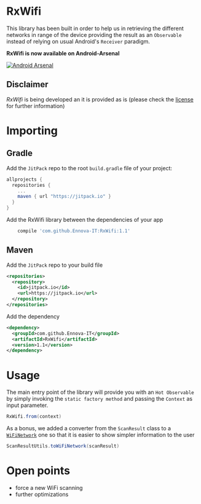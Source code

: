 RxWifi
==========

This library has been built in order to help us in retrieving the different networks in range of
the device providing the result as an `Observable` instead of relying on usual Android's `Receiver`
paradigm.

**RxWifi is now available on Android-Arsenal**

[![Android Arsenal](https://img.shields.io/badge/Android%20Arsenal-RxWifi-green.svg?style=true)](https://android-arsenal.com/details/1/3212)

Disclaimer
-----------
*RxWifi* is being developed an it is provided as is (please check the [license][license] for further
information)

Importing
==========
Gradle
---------
Add the `JitPack` repo to the root `build.gradle` file of your project:
```groovy
allprojects {
  repositories {
    ...
    maven { url "https://jitpack.io" }
  }
}
```
Add the RxWifi library between the dependencies of your app
```groovy
    compile 'com.github.Ennova-IT:RxWifi:1.1'
```

Maven
--------
Add the `JitPack` repo to your build file
```xml
<repositories>
  <repository>
    <id>jitpack.io</id>
    <url>https://jitpack.io</url>
  </repository>
</repositories>
```
Add the dependency
```xml
<dependency>
  <groupId>com.github.Ennova-IT</groupId>
  <artifactId>RxWifi</artifactId>
  <version>1.1</version>
</dependency>
```

Usage
=======
The main entry point of the library will provide you with an `Hot Observable` by simply invoking the
`static factory method` and passing the `Context` as input parameter.

```java
RxWifi.from(context)
```

As a bonus, we added a converter from the `ScanResult` class to a [`WiFiNetwork`][wifinetwork] one so
that it is easier to show simpler information to the user

```java
ScanResultUtils.toWiFiNetwork(scanResult)
```    
Open points
=======
* force a new WiFi scanning
* further optimizations

[license]:https://github.com/Ennova-IT/RxWifi/blob/master/LICENSE.md
[wifinetwork]:https://github.com/Ennova-IT/RxWifi/blob/master/rxwifi/src/main/java/it/ennova/rxwifi/WiFiNetwork.java
